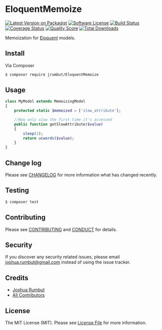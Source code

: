 # EloquentMemoize

[![Latest Version on Packagist][ico-version]][link-packagist]
[![Software License][ico-license]](LICENSE.md)
[![Build Status][ico-travis]][link-travis]
[![Coverage Status][ico-scrutinizer]][link-scrutinizer]
[![Quality Score][ico-code-quality]][link-code-quality]
[![Total Downloads][ico-downloads]][link-downloads]

Memoization for [Eloquent](https://laravel.com/docs/5.2/eloquent) models.

## Install

Via Composer

``` bash
$ composer require jrumbut/EloquentMemoize
```

## Usage

``` php
class MyModel extends MemoizingModel
{
    protected static $memoized = ['slow_attribute'];

    //Now only slow the first time it's accessed
    public function getSlowAttribute($value)
    {
        sleep(3);
        return ucwords($value);
    }
}
```

## Change log

Please see [CHANGELOG](CHANGELOG.md) for more information what has changed recently.

## Testing

``` bash
$ composer test
```

## Contributing

Please see [CONTRIBUTING](CONTRIBUTING.md) and [CONDUCT](CONDUCT.md) for details.

## Security

If you discover any security related issues, please email joshua.rumbut@gmail.com instead of using the issue tracker.

## Credits

- [Joshua Rumbut][link-author]
- [All Contributors][link-contributors]

## License

The MIT License (MIT). Please see [License File](LICENSE.md) for more information.

[ico-version]: https://img.shields.io/packagist/v/jrumbut/EloquentMemoize.svg?style=flat-square
[ico-license]: https://img.shields.io/badge/license-MIT-brightgreen.svg?style=flat-square
[ico-travis]: https://img.shields.io/travis/jrumbut/EloquentMemoize/master.svg?style=flat-square
[ico-scrutinizer]: https://img.shields.io/scrutinizer/coverage/g/jrumbut/EloquentMemoize.svg?style=flat-square
[ico-code-quality]: https://img.shields.io/scrutinizer/g/jrumbut/EloquentMemoize.svg?style=flat-square
[ico-downloads]: https://img.shields.io/packagist/dt/jrumbut/EloquentMemoize.svg?style=flat-square

[link-packagist]: https://packagist.org/packages/jrumbut/EloquentMemoize
[link-travis]: https://travis-ci.org/jrumbut/eloquent-memoize
[link-scrutinizer]: https://scrutinizer-ci.com/g/jrumbut/eloquent-memoize/code-structure
[link-code-quality]: https://scrutinizer-ci.com/g/jrumbut/eloquent-memoize
[link-downloads]: https://packagist.org/packages/jrumbut/EloquentMemoize
[link-author]: https://github.com/jrumbut
[link-contributors]: ../../contributors
